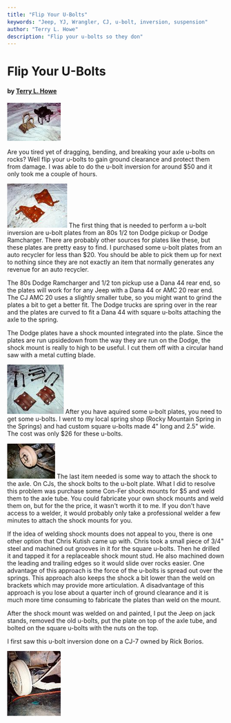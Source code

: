 ```yaml
---
title: "Flip Your U-Bolts"
keywords: "Jeep, YJ, Wrangler, CJ, u-bolt, inversion, suspension"
author: "Terry L. Howe"
description: "Flip your u-bolts so they don"
---
```


# Flip Your U-Bolts

#### by [Terry L. Howe](mailto:txh3202@worldnet.att.net)

[![u-bolts assembled](ubolt4_.jpg)](ubolt4.jpg)

Are you tired yet of dragging, bending, and breaking your axle
u-bolts on rocks?  Well flip your u-bolts to gain ground clearance
and protect them from damage.  I was able to do the u-bolt inversion
for around $50 and it only took me a couple of hours.

[![before cutting plate](ubolt3_.jpg)](ubolt3.jpg)
The first thing that is needed to perform a u-bolt inversion are
u-bolt plates from an 80s 1/2 ton Dodge pickup or Dodge Ramcharger.
There are probably other sources for plates like these, but these
plates are pretty easy to find.  I purchased some u-bolt plates from
an auto recycler for less than $20.  You should be able to pick them up for
next to nothing since they are not exactly an item that normally
generates any revenue for an auto recycler.

The 80s Dodge Ramcharger and 1/2 ton pickup use a Dana 44 rear end,
so the plates will work for for any Jeep with a Dana 44 or AMC 20
rear end.  The CJ AMC 20 uses a slightly smaller tube, so you might
want to grind the plates a bit to get a better fit.  The Dodge trucks
are spring over in the rear and the plates are curved to fit a Dana
44 with square u-bolts attaching the axle to the spring.

The Dodge plates have a shock mounted integrated into the plate.  Since
the plates are run upsidedown from the way they are run on the Dodge, the
shock mount is really to high to be useful.  I cut them off with a circular
hand saw with a metal cutting blade.

[![after cutting plate](ubolt2_.jpg)](ubolt2.jpg)
After you have aquired some u-bolt plates, you need to get some
u-bolts.  I went to my local spring shop (Rocky Mountain Spring in
the Springs) and had custom square u-bolts made 4" long and 2.5" wide.
The cost was only $26 for these u-bolts.

[![shock mount](ubolt1_.jpg)](ubolt1.jpg)
The last item needed is some way to attach the shock to the axle.
On CJs, the shock bolts to the u-bolt plate.  What I did to resolve
this problem was purchase some Con-Fer shock mounts for $5 and
weld them to the axle tube.  You could fabricate your own shock
mounts and weld them on, but for the the price, it wasn't worth it
to me.  If you don't have access to a welder, it would probably
only take a professional welder a few minutes to attach the shock
mounts for you.

If the idea of welding shock mounts does not appeal to you, there
is one other option that Chris Kutish came up with.   Chris took
a small piece of 3/4" steel and machined out grooves in it for the
square u-bolts.  Then he drilled it and tapped it for a replaceable
shock mount stud.  He also machined down the leading and trailing
edges so it would slide over rocks easier.
One advantage of this approach is the force of the u-bolts is spread
out over the springs.  This approach also keeps the shock a bit lower
than the weld on brackets which may provide more articulation.
A disadvantage of this approach is you lose about a quarter inch
of ground clearance and it is much more time consuming to fabricate
the plates than weld on the mount.

After the shock mount was welded on and painted, I put the Jeep
on jack stands, removed the old u-bolts, put the plate on top of
the axle tube, and bolted on the square u-bolts with the nuts
on the top.

I first saw this u-bolt inversion done on a CJ-7 owned by Rick Borios.

[![u-bolts installed](ubolt5_.jpg)](ubolt5.jpg)